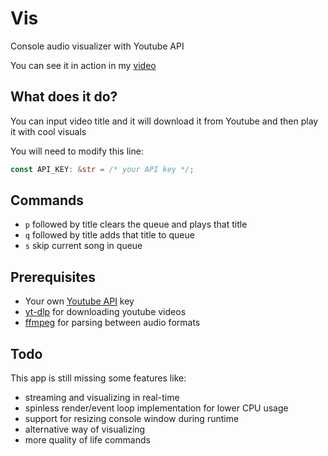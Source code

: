# Vis
Console audio visualizer with Youtube API

You can see it in action in my [video](https://www.youtube.com/watch?v=gg5kk1sIKPg)

## What does it do?
You can input video title and it will download it from Youtube and then play it with cool visuals

You will need to modify this line:
```rust
const API_KEY: &str = /* your API key */;
```

## Commands
* `p` followed by title clears the queue and plays that title
* `q` followed by title adds that title to queue
* `s` skip current song in queue

## Prerequisites
* Your own [Youtube API](https://developers.google.com/youtube/v3/getting-started) key
* [yt-dlp](https://github.com/yt-dlp/yt-dlp) for downloading youtube videos
* [ffmpeg](https://ffmpeg.org) for parsing between audio formats

## Todo
This app is still missing some features like:
* streaming and visualizing in real-time
* spinless render/event loop implementation for lower CPU usage
* support for resizing console window during runtime
* alternative way of visualizing
* more quality of life commands